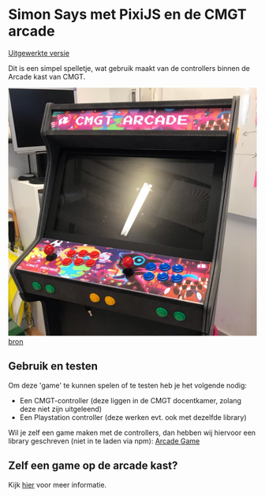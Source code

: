 # Simon Says met PixiJS en de CMGT arcade

[Uitgewerkte versie](https://github.com/HR-CMGT/PRG04-2021-2022-controller-finished)

Dit is een simpel spelletje, wat gebruik maakt van de controllers binnen de Arcade kast van CMGT.

![alt text](arcade.jpeg)
[bron](https://www.instagram.com/p/ByCcVEbBLNv/)


## Gebruik en testen

Om deze 'game' te kunnen spelen of te testen heb je het volgende nodig:
* Een CMGT-controller (deze liggen in de CMGT docentkamer, zolang deze niet zijn uitgeleend)
* Een Playstation controller (deze werken evt. ook met dezelfde library)

Wil je zelf een game maken met de controllers, dan hebben wij hiervoor een library geschreven (niet in te laden via npm): [Arcade Game](https://github.com/HR-CMGT/arcade-game)

## Zelf een game op de arcade kast?

Kijk [hier](https://github.com/HR-CMGT/arcade-server) voor meer informatie.

